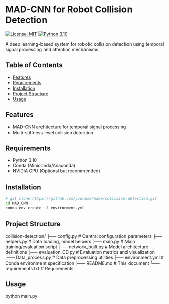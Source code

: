 # MAD-CNN for Robot Collision Detection

[![License: MIT](https://img.shields.io/badge/License-MIT-yellow.svg)](https://opensource.org/licenses/MIT)
[![Python 3.10](https://img.shields.io/badge/python-3.10-blue.svg)](https://www.python.org/downloads/)

A deep learning-based system for robotic collision detection using temporal signal processing and attention mechanisms.

## Table of Contents
- [Features](#features)
- [Requirements](#requirements)
- [Installation](#installation)
- [Project Structure](#project-structure)
- [Usage](#usage)


## Features
- MAD-CNN architecture for temporal signal processing
- Multi-stiffness level collision detection

## Requirements
- Python 3.10
- Conda (Miniconda/Anaconda)
- NVIDIA GPU (Optional but recommended)

## Installation
```bash
# git clone https://github.com/yourusername/collision-detection.git
cd MAD_CNN
conda env create -f environment.yml
```

## Project Structure
collision-detection/
├── config.py              # Central configuration parameters
├── helpers.py             # Data loading, model helpers
├── main.py                # Main training/evaluation script
├── network_built.py       # Model architecture definitions
├── evaluation_CD.py       # Evaluation metrics and visualization
├── Data_process.py        # Data preprocessing utilities
├── environment.yml        # Conda environment specification
├── README.md              # This document
└── requirements.txt       # Requirements

## Usage
python main.py


